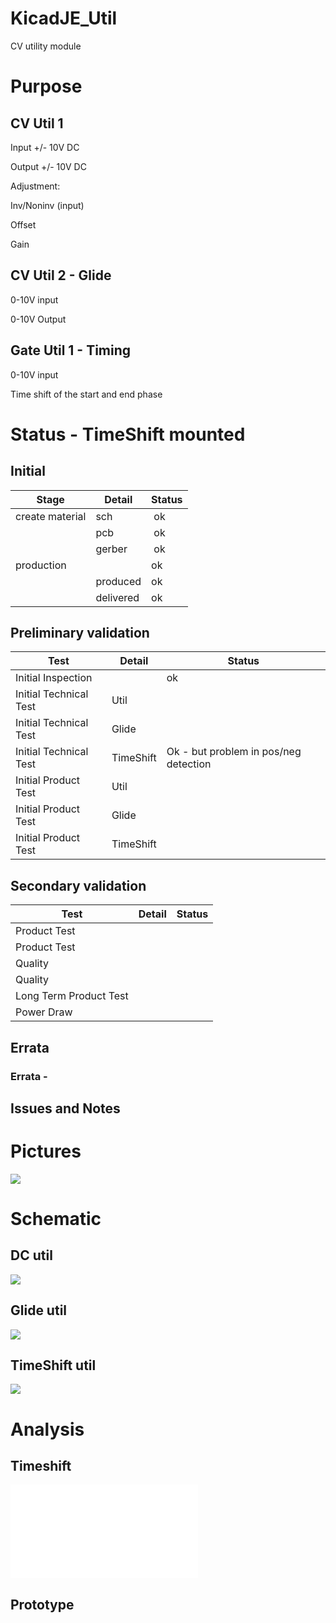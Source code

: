 # KicadJE_Util
CV utility module

# Purpose

## CV Util 1
Input +/- 10V DC

Output +/- 10V DC

Adjustment:

Inv/Noninv (input)

Offset

Gain 

## CV Util 2 - Glide
0-10V input

0-10V Output

## Gate Util 1 - Timing
0-10V input

Time shift of the start and end phase

# Status - TimeShift mounted
## Initial 
| Stage  | Detail | Status |
| ------------- | ------------- | ------------- |
| create material  | sch | ok |
| | pcb | ok |
| | gerber | ok |
| production  |   | ok |
|  | produced | ok |
|  | delivered | ok |
## Preliminary validation
| Test  | Detail | Status |
| ------------- | ------------- | ------------- |
| Initial Inspection | | ok |
| Initial Technical Test | Util |  |
| Initial Technical Test | Glide |  |
| Initial Technical Test | TimeShift | Ok - but problem in pos/neg detection |
| Initial Product Test | Util |  |
| Initial Product Test | Glide |  |
| Initial Product Test | TimeShift |  |

## Secondary validation
| Test  | Detail | Status |
| ------------- | ------------- |------------- |
| Product Test |  | |
| Product Test |  | |
| Quality |  | |
| Quality | | |
| Long Term Product Test |  |  |
| Power Draw |  | 

## Errata
### Errata - 

## Issues and Notes
### 

# Pictures
![](KicadJE_Util_RevA/KicadJE_Util_All_Front.png)

# Schematic
## DC util
![](KicadJE_Util_RevA/KicadJE_Util_1_sch.png)
## Glide util
![](KicadJE_Util_RevA/KicadJE_Util_Glide_sch.png)
## TimeShift util
![](KicadJE_Util_RevA/KicadJE_Util_TimeShift_sch.png)

# Analysis
## Timeshift
![](Timeshift.pdf)

## Prototype

